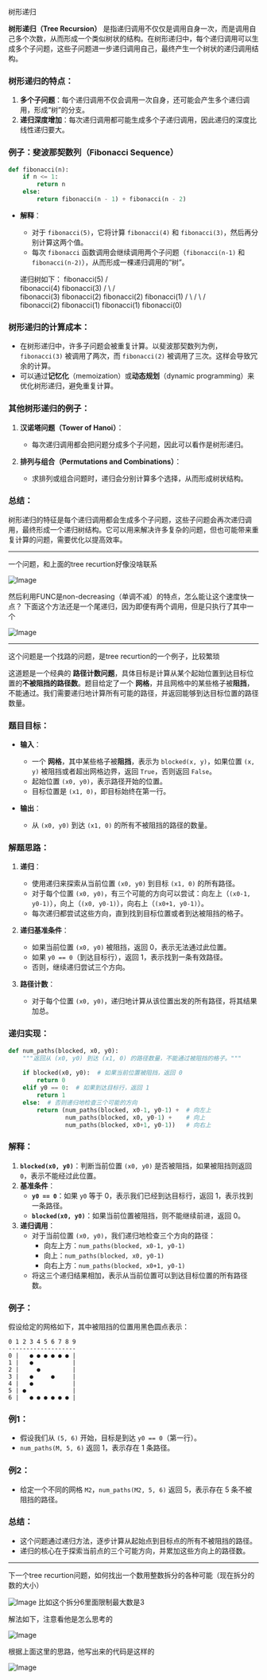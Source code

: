 树形递归

**树形递归（Tree Recursion）** 是指递归调用不仅仅是调用自身一次，而是调用自己多个次数，从而形成一个类似树状的结构。在树形递归中，每个递归调用可以生成多个子问题，这些子问题进一步递归调用自己，最终产生一个树状的递归调用结构。

### 树形递归的特点：
1. **多个子问题**：每个递归调用不仅会调用一次自身，还可能会产生多个递归调用，形成“树”的分支。
2. **递归深度增加**：每次递归调用都可能生成多个子递归调用，因此递归的深度比线性递归要大。

### 例子：斐波那契数列（Fibonacci Sequence）

```python
def fibonacci(n):
    if n <= 1:
        return n
    else:
        return fibonacci(n - 1) + fibonacci(n - 2)
```

- **解释**：
  - 对于 `fibonacci(5)`，它将计算 `fibonacci(4)` 和 `fibonacci(3)`，然后再分别计算这两个值。
  - 每次 `fibonacci` 函数调用会继续调用两个子问题（`fibonacci(n-1)` 和 `fibonacci(n-2)`），从而形成一棵递归调用的“树”。
  
  递归树如下：
          fibonacci(5)
         /          \
  fibonacci(4)    fibonacci(3)
     /      \         /      \
fibonacci(3) fibonacci(2) fibonacci(2) fibonacci(1)
  /    \        /      \       /     \
fibonacci(2) fibonacci(1) fibonacci(1) fibonacci(0)


### 树形递归的计算成本：
- 在树形递归中，许多子问题会被重复计算。以斐波那契数列为例，`fibonacci(3)` 被调用了两次，而 `fibonacci(2)` 被调用了三次。这样会导致冗余的计算。
- 可以通过**记忆化**（memoization）或**动态规划**（dynamic programming）来优化树形递归，避免重复计算。

### 其他树形递归的例子：
1. **汉诺塔问题（Tower of Hanoi）**：
   - 每次递归调用都会把问题分成多个子问题，因此可以看作是树形递归。

2. **排列与组合（Permutations and Combinations）**：
   - 求排列或组合问题时，递归会分别计算多个选择，从而形成树状结构。

### 总结：
树形递归的特征是每个递归调用都会生成多个子问题，这些子问题会再次递归调用，最终形成一个递归树结构。它可以用来解决许多复杂的问题，但也可能带来重复计算的问题，需要优化以提高效率。


-------
一个问题，和上面的tree recurtion好像没啥联系

![Image](https://github.com/user-attachments/assets/fc33cee3-f92a-444c-a214-e71301cf7b88)

然后利用FUNC是non-decreasing（单调不减）的特点，怎么能让这个速度快一点？
下面这个方法还是一个尾递归，因为即便有两个调用，但是只执行了其中一个

![Image](https://github.com/user-attachments/assets/519e764a-614b-4c12-bf7a-19117323ac41)



---
这个问题是一个找路的问题，是tree recurtion的一个例子，比较繁琐

这道题是一个经典的 **路径计数问题**，具体目标是计算从某个起始位置到达目标位置的**不被阻挡的路径数**。题目给定了一个 **网格**，并且网格中的某些格子被**阻挡**，不能通过。我们需要递归地计算所有可能的路径，并返回能够到达目标位置的路径数量。

### 题目目标：
- **输入**：
  - 一个 **网格**，其中某些格子被**阻挡**，表示为 `blocked(x, y)`，如果位置 `(x, y)` 被阻挡或者超出网格边界，返回 `True`，否则返回 `False`。
  - 起始位置 `(x0, y0)`，表示路径开始的位置。
  - 目标位置是 `(x1, 0)`，即目标始终在第一行。

- **输出**：
  - 从 `(x0, y0)` 到达 `(x1, 0)` 的所有不被阻挡的路径的数量。

### 解题思路：
1. **递归**：
   - 使用递归来探索从当前位置 `(x0, y0)` 到目标 `(x1, 0)` 的所有路径。
   - 对于每个位置 `(x0, y0)`，有三个可能的方向可以尝试：向左上（`(x0-1, y0-1)`），向上（`(x0, y0-1)`），向右上（`(x0+1, y0-1)`）。
   - 每次递归都尝试这些方向，直到找到目标位置或者到达被阻挡的格子。

2. **递归基准条件**：
   - 如果当前位置 `(x0, y0)` 被阻挡，返回 0，表示无法通过此位置。
   - 如果 `y0 == 0`（到达目标行），返回 1，表示找到一条有效路径。
   - 否则，继续递归尝试三个方向。

3. **路径计数**：
   - 对于每个位置 `(x0, y0)`，递归地计算从该位置出发的所有路径，将其结果加总。

### 递归实现：

```python
def num_paths(blocked, x0, y0):
    """返回从 (x0, y0) 到达 (x1, 0) 的路径数量，不能通过被阻挡的格子。"""
    
    if blocked(x0, y0):  # 如果当前位置被阻挡，返回 0
        return 0
    elif y0 == 0:  # 如果到达目标行，返回 1
        return 1
    else:  # 否则递归地检查三个可能的方向
        return (num_paths(blocked, x0-1, y0-1) +  # 向左上
                num_paths(blocked, x0, y0-1) +    # 向上
                num_paths(blocked, x0+1, y0-1))   # 向右上
```

### 解释：
1. **`blocked(x0, y0)`**：判断当前位置 `(x0, y0)` 是否被阻挡，如果被阻挡则返回 `0`，表示不能经过此位置。
2. **基准条件**：
   - **`y0 == 0`**：如果 `y0` 等于 0，表示我们已经到达目标行，返回 1，表示找到一条路径。
   - **`blocked(x0, y0)`**：如果当前位置被阻挡，则不能继续前进，返回 0。
3. **递归调用**：
   - 对于当前位置 `(x0, y0)`，我们递归地检查三个方向的路径：
     - 向左上方：`num_paths(blocked, x0-1, y0-1)`
     - 向上：`num_paths(blocked, x0, y0-1)`
     - 向右上方：`num_paths(blocked, x0+1, y0-1)`
   - 将这三个递归结果相加，表示从当前位置可以到达目标位置的所有路径数。

### 例子：
假设给定的网格如下，其中被阻挡的位置用黑色圆点表示：

```
0 1 2 3 4 5 6 7 8 9
-------------------
0 |   ● ● ● ● ● ● |
1 |   ●           |
2 |     ●         |
3 |   ●     ●     |
4 |   ●           |
5 | ●             |
6 |   ● ● ● ● ● ● |
```

### 例1：
- 假设我们从 `(5, 6)` 开始，目标是到达 `y0 == 0`（第一行）。
- `num_paths(M, 5, 6)` 返回 1，表示存在 1 条路径。

### 例2：
- 给定一个不同的网格 `M2`，`num_paths(M2, 5, 6)` 返回 5，表示存在 5 条不被阻挡的路径。

### 总结：
- 这个问题通过递归方法，逐步计算从起始点到目标点的所有不被阻挡的路径。
- 递归的核心在于探索当前点的三个可能方向，并累加这些方向上的路径数。

---
下一个tree recurtion问题，如何找出一个数用整数拆分的各种可能（现在拆分的数的大小）

![Image](https://github.com/user-attachments/assets/4fc9a5f8-8ed1-4b6c-aa94-58b03097de39)
比如这个拆分6里面限制最大数是3

解法如下，注意看他是怎么思考的

![Image](https://github.com/user-attachments/assets/896a6c0a-a209-4c94-b9e4-574a5ee6ef4f)

根据上面这里的思路，他写出来的代码是这样的

![Image](https://github.com/user-attachments/assets/d495ce3f-9fea-4c8f-9d39-b99a940210aa)
